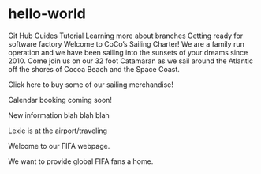 # hello-world
Git Hub Guides Tutorial 
Learning more about branches
Getting ready for software factory
Welcome to CoCo’s Sailing Charter!  We are a family run operation and we have been sailing into the sunsets of your dreams since 2010.  Come join us on our 32 foot Catamaran as we sail around the Atlantic off the shores of Cocoa Beach and the Space Coast.  

Click here to buy some of our sailing merchandise!


Calendar booking coming soon!



New information blah blah blah

Lexie is at the airport/traveling

Welcome to our FIFA webpage.

We want to provide global FIFA fans a home. 

